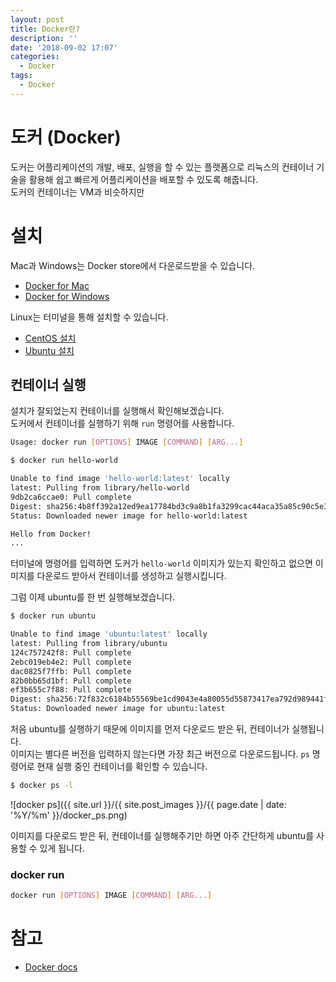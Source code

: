 ```yaml
---
layout: post
title: Docker란?
description: ''
date: '2018-09-02 17:07'
categories:
  - Docker
tags:
  - Docker
---
```


# 도커 (Docker)

도커는 어플리케이션의 개발, 배포, 실행을 할 수 있는 플랫폼으로 리눅스의 컨테이너 기술을 활용해 쉽고 빠르게 어플리케이션을 배포할 수 있도록 해줍니다.  
도커의 컨테이너는 VM과 비슷하지만


# 설치

Mac과 Windows는 Docker store에서 다운로드받을 수 있습니다.

* [Docker for Mac](https://store.docker.com/editions/community/docker-ce-desktop-mac)
* [Docker for Windows](https://store.docker.com/editions/community/docker-ce-desktop-windows)

Linux는 터미널을 통해 설치할 수 있습니다.

* [CentOS 설치](https://docs.docker.com/install/linux/docker-ce/centos/)
* [Ubuntu 설치](https://docs.docker.com/install/linux/docker-ce/ubuntu/)

## 컨테이너 실행

설치가 잘되었는지 컨테이너를 실행해서 확인해보겠습니다.  
도커에서 컨테이너를 실행하기 위해 `run` 명령어를 사용합니다.

``` sh
Usage: docker run [OPTIONS] IMAGE [COMMAND] [ARG...]

$ docker run hello-world

Unable to find image 'hello-world:latest' locally
latest: Pulling from library/hello-world
9db2ca6ccae0: Pull complete
Digest: sha256:4b8ff392a12ed9ea17784bd3c9a8b1fa3299cac44aca35a85c90c5e3c7afacdc
Status: Downloaded newer image for hello-world:latest

Hello from Docker!
...
```

터미널에 명령어를 입력하면 도커가 `hello-world` 이미지가 있는지 확인하고 없으면 이미지를 다운로드 받아서 컨테이너를 생성하고 실행시킵니다.

그럼 이제 ubuntu를 한 번 실행해보겠습니다.

``` sh
$ docker run ubuntu

Unable to find image 'ubuntu:latest' locally
latest: Pulling from library/ubuntu
124c757242f8: Pull complete
2ebc019eb4e2: Pull complete
dac0825f7ffb: Pull complete
82b0bb65d1bf: Pull complete
ef3b655c7f88: Pull complete
Digest: sha256:72f832c6184b55569be1cd9043e4a80055d55873417ea792d989441f207dd2c7
Status: Downloaded newer image for ubuntu:latest
```

처음 ubuntu를 실행하기 때문에 이미지를 먼저 다운로드 받은 뒤, 컨테이너가 실행됩니다.  
이미지는 별다른 버전을 입력하지 않는다면 가장 최근 버전으로 다운로드됩니다.
`ps` 명령어로 현재 실행 중인 컨테이너를 확인할 수 있습니다.

``` sh
$ docker ps -l
```

![docker ps]({{ site.url }}/{{ site.post_images }}/{{ page.date | date: '%Y/%m' }}/docker_ps.png)

이미지를 다운로드 받은 뒤, 컨테이너를 실행해주기만 하면 아주 간단하게 ubuntu를 사용할 수 있게 됩니다.

### docker run


``` sh
docker run [OPTIONS] IMAGE [COMMAND] [ARG...]
```




# 참고

* [Docker docs](https://docs.docker.com)
